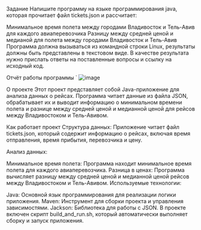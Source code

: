 Задание Напишите программу на языке программирования java, которая прочитает файл tickets.json и рассчитает:

Минимальное время полета между городами Владивосток и Тель-Авив для каждого авиаперевозчика
Разницу между средней ценой и медианой для полета между городами  Владивосток и Тель-Авив
Программа должна вызываться из командной строки Linux, результаты должны быть представлены в текстовом виде. В качестве результата нужно прислать ответы на поставленные вопросы и ссылку на исходный код.

Отчёт работы программы `
![image](https://github.com/user-attachments/assets/4a662e68-e93c-46de-a373-d708b4848190)


О проекте Этот проект представляет собой Java-приложение для анализа данных о рейсах. Программа читает данные из файла JSON, обрабатывает их и выводит информацию о минимальном времени полета и разнице между средней ценой и медианной ценой для рейсов между Владивостоком и Тель-Авивом.

Как работает проект Структура данных: Приложение читает файл tickets.json, который содержит информацию о рейсах, включая время отправления, время прибытия, перевозчика и цену.

Анализ данных:

Минимальное время полета: Программа находит минимальное время полета для каждого авиаперевозчика. Разница в ценах: Программа вычисляет разницу между средней ценой и медианной ценой рейсов между Владивостоком и Тель-Авивом. Используемые технологии:

Java: Основной язык программирования для реализации логики приложения. Maven: Инструмент для сборки проекта и управления зависимостями. Jackson: Библиотека для работы с JSON. В проекте включен скрипт build_and_run.sh, который автоматически выполняет сборку и запуск приложения.
